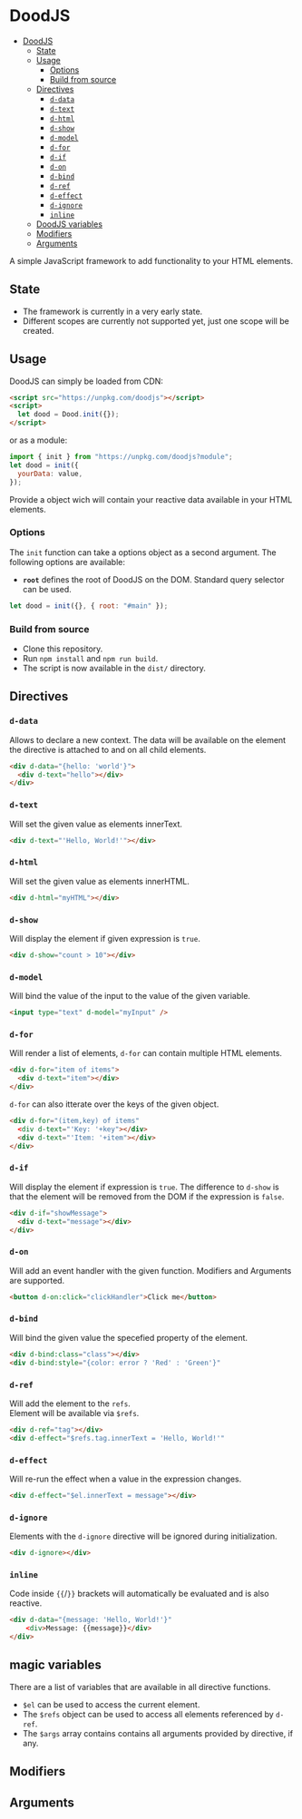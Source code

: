 # DoodJS

<!--toc:start-->

- [DoodJS](#doodjs)
  - [State](#state)
  - [Usage](#usage)
    - [Options](#options)
    - [Build from source](#build-from-source)
  - [Directives](#directives)
    - [`d-data`](#d-data)
    - [`d-text`](#d-text)
    - [`d-html`](#d-html)
    - [`d-show`](#d-show)
    - [`d-model`](#d-model)
    - [`d-for`](#d-for)
    - [`d-if`](#d-if)
    - [`d-on`](#d-on)
    - [`d-bind`](#d-bind)
    - [`d-ref`](#d-ref)
    - [`d-effect`](#d-effect)
    - [`d-ignore`](#d-ignore)
    - [`inline`](#inline)
  - [DoodJS variables](#doodjs-variables)
  - [Modifiers](#modifiers)
  - [Arguments](#arguments)
  <!--toc:end-->

A simple JavaScript framework to add functionality to your HTML elements.

## State

- The framework is currently in a very early state.
- Different scopes are currently not supported yet, just one scope will be created.

## Usage

DoodJS can simply be loaded from CDN:

```html
<script src="https://unpkg.com/doodjs"></script>
<script>
  let dood = Dood.init({});
</script>
```

or as a module:

```javascript
import { init } from "https://unpkg.com/doodjs?module";
let dood = init({
  yourData: value,
});
```

Provide a object wich will contain your reactive data available in your HTML elements.

### Options

The `init` function can take a options object as a second argument.
The following options are available:

- **`root`** defines the root of DoodJS on the DOM. Standard query selector can be used.

```javascript
let dood = init({}, { root: "#main" });
```

### Build from source

- Clone this repository.
- Run `npm install` and `npm run build`.
- The script is now available in the `dist/` directory.

## Directives

### `d-data`

Allows to declare a new context. The data will be available on the element the directive is attached to and on all child elements.

```html
<div d-data="{hello: 'world'}">
  <div d-text="hello"></div>
</div>
```

### `d-text`

Will set the given value as elements innerText.

```html
<div d-text="'Hello, World!'"></div>
```

### `d-html`

Will set the given value as elements innerHTML.

```html
<div d-html="myHTML"></div>
```

### `d-show`

Will display the element if given expression is `true`.

```html
<div d-show="count > 10"></div>
```

### `d-model`

Will bind the value of the input to the value of the given variable.

```html
<input type="text" d-model="myInput" />
```

### `d-for`

Will render a list of elements, `d-for` can contain multiple HTML elements.

```html
<div d-for="item of items">
  <div d-text="item"></div>
</div>
```

`d-for` can also itterate over the keys of the given object.

```html
<div d-for="(item,key) of items"
  <div d-text="'Key: '+key"></div>
  <div d-text="'Item: '+item"></div>
</div>
```

### `d-if`

Will display the element if expression is `true`.
The difference to `d-show` is that the element will be removed from the DOM if the expression is `false`.

```html
<div d-if="showMessage">
  <div d-text="message"></div>
</div>
```

### `d-on`

Will add an event handler with the given function.
Modifiers and Arguments are supported.

```html
<button d-on:click="clickHandler">Click me</button>
```

### `d-bind`

Will bind the given value the specefied property of the element.

```html
<div d-bind:class="class"></div>
<div d-bind:style="{color: error ? 'Red' : 'Green'}"
```

### `d-ref`

Will add the element to the `refs`.\
Element will be available via `$refs`.

```html
<div d-ref="tag"></div>
<div d-effect="$refs.tag.innerText = 'Hello, World!'"
```

### `d-effect`

Will re-run the effect when a value in the expression changes.

```html
<div d-effect="$el.innerText = message"></div>
```

### `d-ignore`

Elements with the `d-ignore` directive will be ignored during initialization.

```html
<div d-ignore></div>
```

### `inline`

Code inside `{{`/`}}` brackets will automatically be evaluated and is also reactive.

```html
<div d-data="{message: 'Hello, World!'}"
    <div>Message: {{message}}</div>
</div>
```

## magic variables

There are a list of variables that are available in all directive functions.

- `$el` can be used to access the current element.
- The `$refs` object can be used to access all elements referenced by `d-ref`.
- The `$args` array contains contains all arguments provided by directive, if any.

## Modifiers

## Arguments
